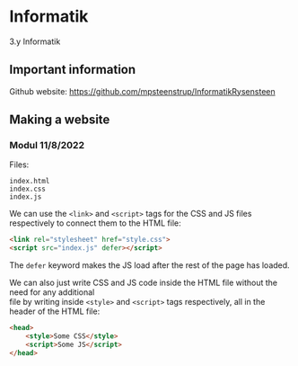 # Informatik

3.y Informatik  

## Important information

Github website: <https://github.com/mpsteenstrup/InformatikRysensteen>

## Making a website

### Modul 11/8/2022

Files:

```text
index.html
index.css
index.js
```

We can use the `<link>` and `<script>` tags for the CSS and JS files respectively to connect them
to the HTML file:

```html
<link rel="stylesheet" href="style.css">
<script src="index.js" defer></script>
```

The `defer` keyword makes the JS load after the rest of the page has loaded.

We can also just write CSS and JS code inside the HTML file without the need for any additional  
file by writing inside `<style>` and `<script>` tags respectively, all in the header of the HTML file:

```html
<head>
    <style>Some CSS</style>
    <script>Some JS</script>
</head>
```
